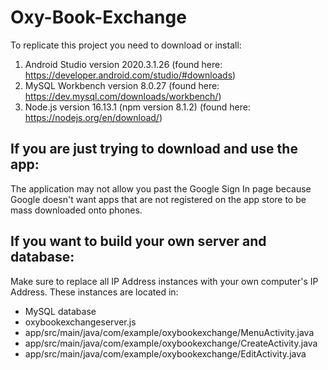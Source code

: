 # Oxy-Book-Exchange

To replicate this project you need to download or install:
1. Android Studio version 2020.3.1.26 (found here: https://developer.android.com/studio/#downloads)
2. MySQL Workbench version 8.0.27 (found here: https://dev.mysql.com/downloads/workbench/)
3. Node.js version 16.13.1 (npm version 8.1.2) (found here: https://nodejs.org/en/download/)

## If you are just trying to download and use the app:
The application may not allow you past the Google Sign In page because Google doesn't want apps that are not registered on the app store to be mass downloaded onto phones.

## If you want to build your own server and database:
Make sure to replace all IP Address instances with your own computer's IP Address. These instances are located in:
   - MySQL database
   - oxybookexchangeserver.js    
   - app/src/main/java/com/example/oxybookexchange/MenuActivity.java
   - app/src/main/java/com/example/oxybookexchange/CreateActivity.java
   - app/src/main/java/com/example/oxybookexchange/EditActivity.java
